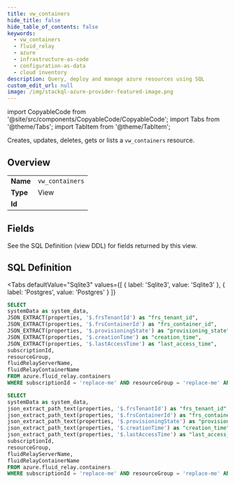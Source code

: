 ```yaml
--- 
title: vw_containers
hide_title: false
hide_table_of_contents: false
keywords:
  - vw_containers
  - fluid_relay
  - azure
  - infrastructure-as-code
  - configuration-as-data
  - cloud inventory
description: Query, deploy and manage azure resources using SQL
custom_edit_url: null
image: /img/stackql-azure-provider-featured-image.png
---
```


import CopyableCode from '@site/src/components/CopyableCode/CopyableCode';
import Tabs from '@theme/Tabs';
import TabItem from '@theme/TabItem';

Creates, updates, deletes, gets or lists a <code>vw_containers</code> resource.

## Overview
<table><tbody>
<tr><td><b>Name</b></td><td><code>vw_containers</code></td></tr>
<tr><td><b>Type</b></td><td>View</td></tr>
<tr><td><b>Id</b></td><td><CopyableCode code="azure.fluid_relay.vw_containers" /></td></tr>
</tbody></table>

## Fields

See the SQL Definition (view DDL) for fields returned by this view.

## SQL Definition

<Tabs
defaultValue="Sqlite3"
values={[
{ label: 'Sqlite3', value: 'Sqlite3' },
{ label: 'Postgres', value: 'Postgres' }
]}
>
<TabItem value="Sqlite3">

```sql
SELECT
systemData as system_data,
JSON_EXTRACT(properties, '$.frsTenantId') as "frs_tenant_id",
JSON_EXTRACT(properties, '$.frsContainerId') as "frs_container_id",
JSON_EXTRACT(properties, '$.provisioningState') as "provisioning_state",
JSON_EXTRACT(properties, '$.creationTime') as "creation_time",
JSON_EXTRACT(properties, '$.lastAccessTime') as "last_access_time",
subscriptionId,
resourceGroup,
fluidRelayServerName,
fluidRelayContainerName
FROM azure.fluid_relay.containers
WHERE subscriptionId = 'replace-me' AND resourceGroup = 'replace-me' AND fluidRelayServerName = 'replace-me';
```

</TabItem>
<TabItem value="Postgres">

```sql
SELECT
systemData as system_data,
json_extract_path_text(properties, '$.frsTenantId') as "frs_tenant_id",
json_extract_path_text(properties, '$.frsContainerId') as "frs_container_id",
json_extract_path_text(properties, '$.provisioningState') as "provisioning_state",
json_extract_path_text(properties, '$.creationTime') as "creation_time",
json_extract_path_text(properties, '$.lastAccessTime') as "last_access_time",
subscriptionId,
resourceGroup,
fluidRelayServerName,
fluidRelayContainerName
FROM azure.fluid_relay.containers
WHERE subscriptionId = 'replace-me' AND resourceGroup = 'replace-me' AND fluidRelayServerName = 'replace-me';
```

</TabItem>
</Tabs>
